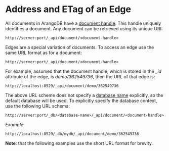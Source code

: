 Address and ETag of an Edge
===========================

All documents in ArangoDB have a [document handle](../../Manual/Appendix/Glossary.html#document-handle). This handle uniquely identifies 
a document. Any document can be retrieved using its unique URI:

    http://server:port/_api/document/<document-handle>

Edges are a special variation of documents. To access an edge use the same
URL format as for a document:

    http://server:port/_api/document/<document-handle>

For example, assumed that the document handle, which is stored in the *_id*
attribute of the edge, is *demo/362549736*, then the URL of that edge is:

    http://localhost:8529/_api/document/demo/362549736

The above URL scheme does not specify a [database name](../../Manual/Appendix/Glossary.html#database-name) explicitly, so the 
default database will be used. To explicitly specify the database context, use
the following URL schema:

    http://server:port/_db/<database-name>/_api/document/<document-handle>

*Example*:

    http://localhost:8529/_db/mydb/_api/document/demo/362549736

**Note**: that the following examples use the short URL format for brevity.

